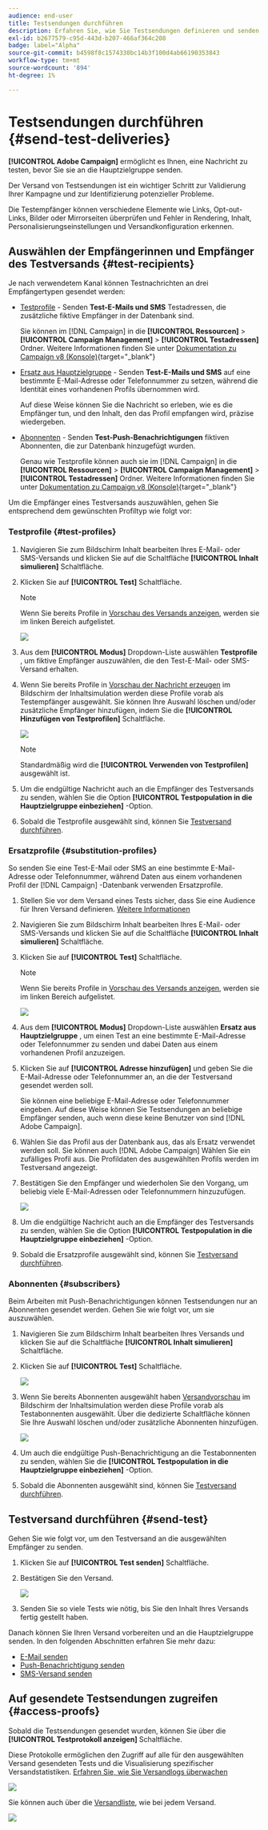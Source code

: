 ```yaml
---
audience: end-user
title: Testsendungen durchführen
description: Erfahren Sie, wie Sie Testsendungen definieren und senden
exl-id: b2677579-c95d-443d-b207-466af364c208
badge: label="Alpha"
source-git-commit: b4598f8c1574330bc14b3f100d4ab66190353843
workflow-type: tm+mt
source-wordcount: '894'
ht-degree: 1%

---
```


# Testsendungen durchführen {#send-test-deliveries}

**[!UICONTROL Adobe Campaign]** ermöglicht es Ihnen, eine Nachricht zu testen, bevor Sie sie an die Hauptzielgruppe senden.

Der Versand von Testsendungen ist ein wichtiger Schritt zur Validierung Ihrer Kampagne und zur Identifizierung potenzieller Probleme.

Die Testempfänger können verschiedene Elemente wie Links, Opt-out-Links, Bilder oder Mirrorseiten überprüfen und Fehler in Rendering, Inhalt, Personalisierungseinstellungen und Versandkonfiguration erkennen.

## Auswählen der Empfängerinnen und Empfänger des Testversands {#test-recipients}

Je nach verwendetem Kanal können Testnachrichten an drei Empfängertypen gesendet werden:

* [Testprofile](#test-profiles) - Senden **Test-E-Mails und SMS** Testadressen, die zusätzliche fiktive Empfänger in der Datenbank sind.

  Sie können im [!DNL Campaign] in die **[!UICONTROL Ressourcen]** > **[!UICONTROL Campaign Management]** > **[!UICONTROL Testadressen]** Ordner. Weitere Informationen finden Sie unter [Dokumentation zu Campaign v8 (Konsole)](https://experienceleague.adobe.com/docs/campaign/campaign-v8/audience/add-profiles/test-profiles.html){target="_blank"}

* [Ersatz aus Hauptzielgruppe](#substitution-profiles) - Senden **Test-E-Mails und SMS** auf eine bestimmte E-Mail-Adresse oder Telefonnummer zu setzen, während die Identität eines vorhandenen Profils übernommen wird.

  Auf diese Weise können Sie die Nachricht so erleben, wie es die Empfänger tun, und den Inhalt, den das Profil empfangen wird, präzise wiedergeben.

* [Abonnenten](#subscribers) - Senden **Test-Push-Benachrichtigungen** fiktiven Abonnenten, die zur Datenbank hinzugefügt wurden.

  Genau wie Testprofile können auch sie im [!DNL Campaign] in die **[!UICONTROL Ressourcen]** > **[!UICONTROL Campaign Management]** > **[!UICONTROL Testadressen]** Ordner. Weitere Informationen finden Sie unter [Dokumentation zu Campaign v8 (Konsole)](https://experienceleague.adobe.com/docs/campaign/campaign-v8/audience/add-profiles/test-profiles.html){target="_blank"}

Um die Empfänger eines Testversands auszuwählen, gehen Sie entsprechend dem gewünschten Profiltyp wie folgt vor:

### Testprofile {#test-profiles}

1. Navigieren Sie zum Bildschirm Inhalt bearbeiten Ihres E-Mail- oder SMS-Versands und klicken Sie auf die Schaltfläche **[!UICONTROL Inhalt simulieren]** Schaltfläche.

1. Klicken Sie auf **[!UICONTROL Test]** Schaltfläche.

   >[!NOTE]
   >
   >Wenn Sie bereits Profile in [Vorschau des Versands anzeigen](preview-content.md), werden sie im linken Bereich aufgelistet.

   ![](assets/simulate-test-button-email.png)

1. Aus dem **[!UICONTROL Modus]** Dropdown-Liste auswählen **Testprofile** , um fiktive Empfänger auszuwählen, die den Test-E-Mail- oder SMS-Versand erhalten.

1. Wenn Sie bereits Profile in [Vorschau der Nachricht erzeugen](preview-content.md) im Bildschirm der Inhaltsimulation werden diese Profile vorab als Testempfänger ausgewählt. Sie können Ihre Auswahl löschen und/oder zusätzliche Empfänger hinzufügen, indem Sie die **[!UICONTROL Hinzufügen von Testprofilen]** Schaltfläche.

   ![](assets/simulate-profile-mode.png)

   >[!NOTE]
   >
   >Standardmäßig wird die **[!UICONTROL Verwenden von Testprofilen]** ausgewählt ist.

1. Um die endgültige Nachricht auch an die Empfänger des Testversands zu senden, wählen Sie die Option **[!UICONTROL Testpopulation in die Hauptzielgruppe einbeziehen]** -Option.

1. Sobald die Testprofile ausgewählt sind, können Sie [Testversand durchführen](#send-test).

### Ersatzprofile {#substitution-profiles}

So senden Sie eine Test-E-Mail oder SMS an eine bestimmte E-Mail-Adresse oder Telefonnummer, während Daten aus einem vorhandenen Profil der [!DNL Campaign] -Datenbank verwenden Ersatzprofile.

1. Stellen Sie vor dem Versand eines Tests sicher, dass Sie eine Audience für Ihren Versand definieren. [Weitere Informationen](../audience/about-audiences.md)

1. Navigieren Sie zum Bildschirm Inhalt bearbeiten Ihres E-Mail- oder SMS-Versands und klicken Sie auf die Schaltfläche **[!UICONTROL Inhalt simulieren]** Schaltfläche.

1. Klicken Sie auf **[!UICONTROL Test]** Schaltfläche.

   >[!NOTE]
   >
   >Wenn Sie bereits Profile in [Vorschau des Versands anzeigen](preview-content.md), werden sie im linken Bereich aufgelistet.

   ![](assets/simulate-test-button-email.png)

1. Aus dem **[!UICONTROL Modus]** Dropdown-Liste auswählen **Ersatz aus Hauptzielgruppe** , um einen Test an eine bestimmte E-Mail-Adresse oder Telefonnummer zu senden und dabei Daten aus einem vorhandenen Profil anzuzeigen.

1. Klicken Sie auf **[!UICONTROL Adresse hinzufügen]** und geben Sie die E-Mail-Adresse oder Telefonnummer an, an die der Testversand gesendet werden soll.

   Sie können eine beliebige E-Mail-Adresse oder Telefonnummer eingeben. Auf diese Weise können Sie Testsendungen an beliebige Empfänger senden, auch wenn diese keine Benutzer von sind [!DNL Adobe Campaign].

1. Wählen Sie das Profil aus der Datenbank aus, das als Ersatz verwendet werden soll. Sie können auch [!DNL Adobe Campaign] Wählen Sie ein zufälliges Profil aus. Die Profildaten des ausgewählten Profils werden im Testversand angezeigt.

1. Bestätigen Sie den Empfänger und wiederholen Sie den Vorgang, um beliebig viele E-Mail-Adressen oder Telefonnummern hinzuzufügen.

   ![](assets/simulate-profile-substitute.png)

1. Um die endgültige Nachricht auch an die Empfänger des Testversands zu senden, wählen Sie die Option **[!UICONTROL Testpopulation in die Hauptzielgruppe einbeziehen]** -Option.

1. Sobald die Ersatzprofile ausgewählt sind, können Sie [Testversand durchführen](#send-test).

### Abonnenten {#subscribers}

Beim Arbeiten mit Push-Benachrichtigungen können Testsendungen nur an Abonnenten gesendet werden. Gehen Sie wie folgt vor, um sie auszuwählen.

1. Navigieren Sie zum Bildschirm Inhalt bearbeiten Ihres Versands und klicken Sie auf die Schaltfläche **[!UICONTROL Inhalt simulieren]** Schaltfläche.

1. Klicken Sie auf **[!UICONTROL Test]** Schaltfläche.

   ![](assets/simulate-test-button-push.png)

1. Wenn Sie bereits Abonnenten ausgewählt haben [Versandvorschau](preview-content.md) im Bildschirm der Inhaltsimulation werden diese Profile vorab als Testabonnenten ausgewählt. Über die dedizierte Schaltfläche können Sie Ihre Auswahl löschen und/oder zusätzliche Abonnenten hinzufügen.

   ![](assets/simulate-test-subscribers.png)

1. Um auch die endgültige Push-Benachrichtigung an die Testabonnenten zu senden, wählen Sie die **[!UICONTROL Testpopulation in die Hauptzielgruppe einbeziehen]** -Option.

1. Sobald die Abonnenten ausgewählt sind, können Sie [Testversand durchführen](#send-test).

## Testversand durchführen {#send-test}

Gehen Sie wie folgt vor, um den Testversand an die ausgewählten Empfänger zu senden.

1. Klicken Sie auf **[!UICONTROL Test senden]** Schaltfläche.

1. Bestätigen Sie den Versand.

   ![](assets/simulate-send-test.png)

1. Senden Sie so viele Tests wie nötig, bis Sie den Inhalt Ihres Versands fertig gestellt haben.

Danach können Sie Ihren Versand vorbereiten und an die Hauptzielgruppe senden. In den folgenden Abschnitten erfahren Sie mehr dazu:

* [E-Mail senden](../monitor/prepare-send.md)
* [Push-Benachrichtigung senden](../push/send-push.md#send-push)
* [SMS-Versand senden](../sms/send-sms.md#send-sms)

## Auf gesendete Testsendungen zugreifen {#access-proofs}

Sobald die Testsendungen gesendet wurden, können Sie über die **[!UICONTROL Testprotokoll anzeigen]** Schaltfläche.

Diese Protokolle ermöglichen den Zugriff auf alle für den ausgewählten Versand gesendeten Tests und die Visualisierung spezifischer Versandstatistiken. [Erfahren Sie, wie Sie Versandlogs überwachen](../monitor/delivery-logs.md)

![](assets/simulate-test-log.png)

Sie können auch über die [Versandliste](../msg/gs-messages.md), wie bei jedem Versand.

![](assets/simulate-deliveries-list.png)
